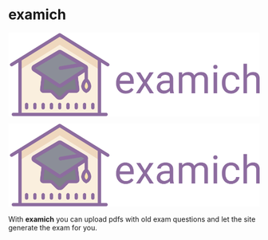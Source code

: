 # examich

<img align="center" src="https://github.com/FlorianFeka/examich/blob/master/logo.svg?raw=true"/>

<p align="center">
  <img src="https://github.com/FlorianFeka/examich/blob/master/logo.svg?raw=true">
</p>

With **examich** you can upload pdfs with old exam questions and let the site generate the exam for you.